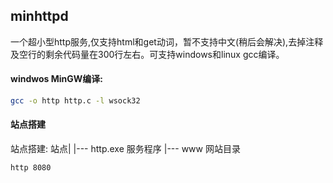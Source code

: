 ## minhttpd

一个超小型http服务,仅支持html和get动词，暂不支持中文(稍后会解决),去掉注释及空行的剩余代码量在300行左右。可支持windows和linux gcc编译。

#### windwos MinGW编译:
``` bash
gcc -o http http.c -l wsock32
```

#### 站点搭建
站点搭建:
站点|
	|---  http.exe  服务程序
	|---  www   网站目录
``` bash
http 8080
```
